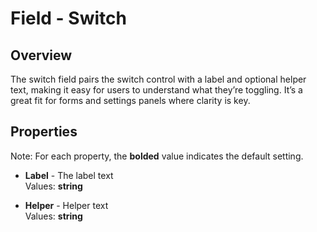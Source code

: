 # Field - Switch

## Overview
The switch field pairs the switch control with a label and optional helper text, making it easy for users to understand what they’re toggling. It’s a great fit for forms and settings panels where clarity is key.

## Properties
Note: For each property, the **bolded** value indicates the default setting.

- **Label** - The label text  
  Values: **string**

- **Helper** - Helper text  
  Values: **string**
